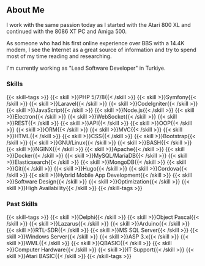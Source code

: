 ## About Me

I work with the same passion today as I started with the Atari
800 XL and continued with the 8086 XT PC and Amiga 500.

As someone who had his first online experience over BBS with a 14.4K modem, I see the Internet as a great
source of information and try to spend most of my time reading and researching.

I'm currently working as "Lead Software Developer" in Turkiye.

### Skills

{{< skill-tags >}}
    {{< skill >}}PHP 5/7/8{{< /skill >}}
    {{< skill >}}Symfony{{< /skill >}}
    {{< skill >}}Laravel{{< /skill >}}
    {{< skill >}}CodeIgniter{{< /skill >}}
    {{< skill >}}JavaScript{{< /skill >}}
    {{< skill >}}Node.js{{< /skill >}}
    {{< skill >}}Electron{{< /skill >}}
    {{< skill >}}WebSocket{{< /skill >}}
    {{< skill >}}REST{{< /skill >}}
    {{< skill >}}API{{< /skill >}}
    {{< skill >}}OOP{{< /skill >}}
    {{< skill >}}ORM{{< /skill >}}
    {{< skill >}}MVC{{< /skill >}}
    {{< skill >}}HTML{{< /skill >}}
    {{< skill >}}CSS{{< /skill >}}
    {{< skill >}}Bootstrap{{< /skill >}}
    {{< skill >}}GNU/Linux{{< /skill >}}
    {{< skill >}}BASH{{< /skill >}}
    {{< skill >}}NGINX{{< /skill >}}
    {{< skill >}}Apache{{< /skill >}}
    {{< skill >}}Docker{{< /skill >}}
    {{< skill >}}MySQL/MariaDB{{< /skill >}}
    {{< skill >}}Elasticsearch{{< /skill >}}
    {{< skill >}}MongoDB{{< /skill >}}
    {{< skill >}}Git{{< /skill >}}
    {{< skill >}}Hugo{{< /skill >}}
    {{< skill >}}Cordova{{< /skill >}}
    {{< skill >}}Hybrid Mobile App Development{{< /skill >}}
    {{< skill >}}Software Design{{< /skill >}}
    {{< skill >}}Optimization{{< /skill >}}
    {{< skill >}}High Availability{{< /skill >}}
{{< /skill-tags >}}

### Past Skills

{{< skill-tags >}}
    {{< skill >}}Delphi{{< /skill >}}
    {{< skill >}}Object Pascal{{< /skill >}}
    {{< skill >}}Lazarus{{< /skill >}}
    {{< skill >}}Arduino{{< /skill >}}
    {{< skill >}}RTL-SDR{{< /skill >}}
    {{< skill >}}MS SQL Server{{< /skill >}}
    {{< skill >}}Windows Server{{< /skill >}}
    {{< skill >}}ASP 3.x{{< /skill >}}
    {{< skill >}}WML{{< /skill >}}
    {{< skill >}}QBASIC{{< /skill >}}
    {{< skill >}}Computer Hardware{{< /skill >}}
    {{< skill >}}IT Support{{< /skill >}}
    {{< skill >}}Atari BASIC{{< /skill >}}
{{< /skill-tags >}}
